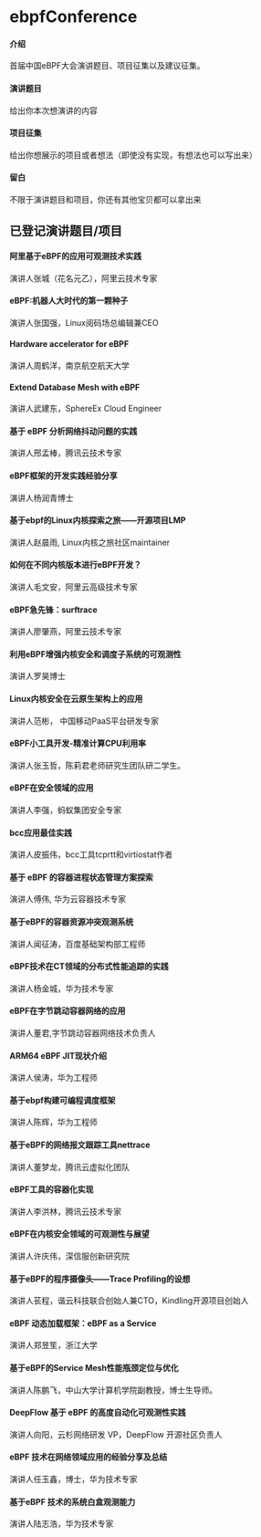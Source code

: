 # ebpfConference

#### 介绍
首届中国eBPF大会演讲题目、项目征集以及建议征集。

#### 演讲题目
给出你本次想演讲的内容


#### 项目征集
给出你想展示的项目或者想法（即使没有实现，有想法也可以写出来）

#### 留白

不限于演讲题目和项目，你还有其他宝贝都可以拿出来




## 已登记演讲题目/项目

#### 阿里基于eBPF的应用可观测技术实践
演讲人张城（花名元乙），阿里云技术专家


#### eBPF:机器人大时代的第一颗种子
演讲人张国强，Linux阅码场总编辑兼CEO



#### Hardware accelerator for eBPF 
演讲人周鹤洋，南京航空航天大学


####  Extend Database Mesh with eBPF 
演讲人武建东，SphereEx Cloud Engineer


####  基于 eBPF 分析网络抖动问题的实践
演讲人邢孟棒，腾讯云技术专家 


####  eBPF框架的开发实践经验分享
演讲人杨润青博士

#### 基于ebpf的Linux内核探索之旅——开源项目LMP
演讲人赵晨雨, Linux内核之旅社区maintainer


####  如何在不同内核版本进行eBPF开发？
演讲人毛文安，阿里云高级技术专家


####  eBPF急先锋：surftrace
演讲人廖肇燕，阿里云技术专家


####  利用eBPF增强内核安全和调度子系统的可观测性
演讲人罗昊博士


####  Linux内核安全在云原生架构上的应用
演讲人范彬， 中国移动PaaS平台研发专家

####  eBPF小工具开发-精准计算CPU利用率 
演讲人张玉哲，陈莉君老师研究生团队研二学生。




#### eBPF在安全领域的应用
演讲人李强，蚂蚁集团安全专家

#### bcc应用最佳实践
演讲人皮振伟，bcc工具tcprtt和virtiostat作者


#### 基于 eBPF 的容器进程状态管理方案探索
演讲人傅伟, 华为云容器技术专家


#### 基于eBPF的容器资源冲突观测系统
演讲人闻征涛，百度基础架构部工程师



####  eBPF技术在CT领域的分布式性能追踪的实践
演讲人杨金城，华为技术专家 


####  eBPF在字节跳动容器网络的应用
演讲人董君,字节跳动容器网络技术负责人



####   ARM64 eBPF JIT现状介绍
演讲人侯涛，华为工程师 



#### 基于ebpf构建可编程调度框架  
演讲人陈辉，华为工程师



#### 基于eBPF的网络报文跟踪工具nettrace
演讲人董梦龙，腾讯云虚拟化团队


#### eBPF工具的容器化实现
演讲人李洪林，腾讯云技术专家 


#### eBPF在内核安全领域的可观测性与展望
演讲人许庆伟，深信服创新研究院


#### 基于eBPF的程序摄像头——Trace Profiling的设想
演讲人苌程，谐云科技联合创始人兼CTO，Kindling开源项目创始人


####  eBPF 动态加载框架：eBPF as a Service
演讲人郑昱笙，浙江大学



#### 基于eBPF的Service Mesh性能瓶颈定位与优化
演讲人陈鹏飞，中山大学计算机学院副教授，博士生导师。



#### DeepFlow 基于 eBPF 的高度自动化可观测性实践
演讲人向阳，云杉网络研发 VP，DeepFlow 开源社区负责人


#### eBPF 技术在网络领域应用的经验分享及总结 
演讲人任玉鑫，博士，华为技术专家



#### 基于eBPF 技术的系统白盒观测能力
演讲人陆志浩，华为技术专家